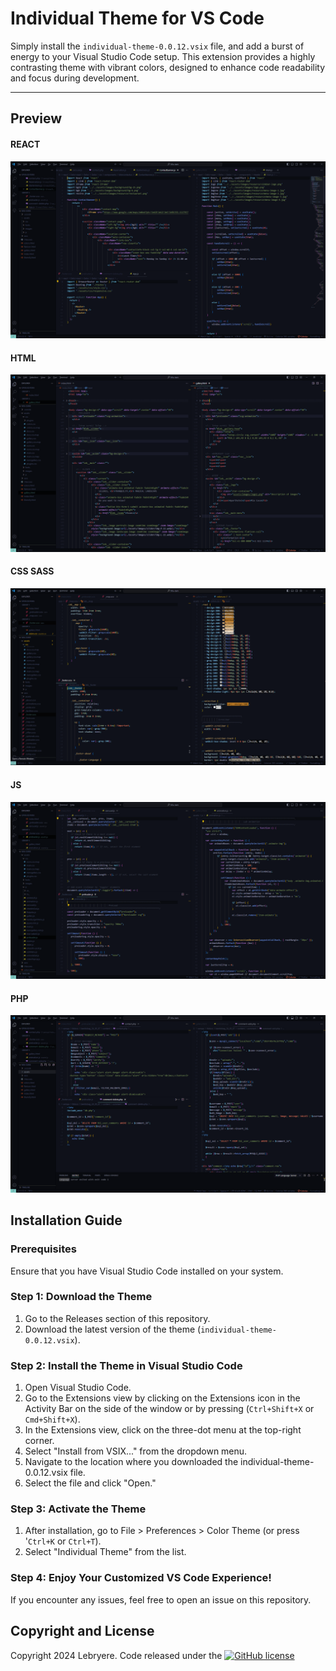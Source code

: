 # Individual Theme for VS Code

   Simply install the `individual-theme-0.0.12.vsix` file, and add a burst of energy to your Visual Studio Code setup.
   This extension provides a highly contrasting theme with vibrant colors, designed to enhance code readability and focus during development.

---
## Preview

#### REACT
![Resume Preview](assets/individual-react.png)

#### HTML
![Resume Preview](assets/individual-html.png)

#### CSS SASS
![Resume Preview](assets/individual-css.png)

#### JS
![Resume Preview](assets/individual-js.png)

#### PHP
![Resume Preview](assets/individual-php.png)

## Installation Guide
### Prerequisites
   Ensure that you have Visual Studio Code installed on your system.

### Step 1: Download the Theme
   1. Go to the Releases section of this repository.
   2. Download the latest version of the theme (`individual-theme-0.0.12.vsix`).

### Step 2: Install the Theme in Visual Studio Code
   1. Open Visual Studio Code.
   2. Go to the Extensions view by clicking on the Extensions icon in the Activity Bar on the side of the window or by pressing (`Ctrl+Shift+X` or `Cmd+Shift+X`).
   3. In the Extensions view, click on the three-dot menu at the top-right corner.
   4. Select "Install from VSIX..." from the dropdown menu.
   5. Navigate to the location where you downloaded the individual-theme-0.0.12.vsix file.
   6. Select the file and click "Open."

### Step 3: Activate the Theme
   1. After installation, go to File > Preferences > Color Theme (or press '`Ctrl+K` or `Ctrl+T`).
   2. Select "Individual Theme" from the list.

### Step 4: Enjoy Your Customized VS Code Experience!
   If you encounter any issues, feel free to open an issue on this repository.

## Copyright and License

   Copyright 2024 Lebryere. Code released under the [![GitHub license](https://img.shields.io/badge/licence-MIT-green%3F%26style%3Dplastic?style=plastic)](https://raw.githubusercontent.com/LeBryere/Hello-balcsi/master/LICENCE)